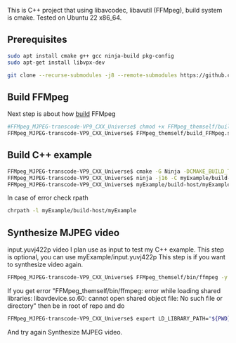 This is C++ project that using libavcodec, libavutil (FFMpeg), build system is cmake. Tested on Ubuntu 22 x86_64.

## Prerequisites
```bash
sudo apt install cmake g++ gcc ninja-build pkg-config
sudo apt-get install libvpx-dev
```
```bash
git clone --recurse-submodules -j8 --remote-submodules https://github.com/AndreiCherniaev/FFMpeg_MJPEG-transcode-VP9_CXX_Universe.git && cd FFMpeg_MJPEG-transcode-VP9_CXX_Universe
```
## Build FFMpeg
Next step is about how [build](https://trac.ffmpeg.org/wiki/CompilationGuide/Ubuntu#FFmpeg) FFMpeg
```bash
#FFMpeg_MJPEG-transcode-VP9_CXX_Universe$ chmod +x FFMpeg_themself/build_FFMpeg.sh
FFMpeg_MJPEG-transcode-VP9_CXX_Universe$ FFMpeg_themself/build_FFMpeg.sh
```

## Build C++ example
```bash
FFMpeg_MJPEG-transcode-VP9_CXX_Universe$ cmake -G Ninja -DCMAKE_BUILD_TYPE:STRING=Debug -S myExample/src/ -B myExample/build-host/ --fresh
FFMpeg_MJPEG-transcode-VP9_CXX_Universe$ ninja -j16 -C myExample/build-host/
FFMpeg_MJPEG-transcode-VP9_CXX_Universe$ myExample/build-host/myExample
```

In case of error check rpath
```bash
chrpath -l myExample/build-host/myExample
```

## Synthesize MJPEG video
input.yuvj422p video I plan use as input to test my C++ example. This step is optional, you can use myExample/input.yuvj422p This step is if you want to synthesize video again.
```bash
FFMpeg_MJPEG-transcode-VP9_CXX_Universe$ FFMpeg_themself/bin/ffmpeg -y -f lavfi -i testsrc=size=1280x720:rate=1:duration=10 -vcodec mjpeg -pix_fmt yuvj422p -f mjpeg myExample/input.yuvj422p
```
If you get error
"FFMpeg_themself/bin/ffmpeg: error while loading shared libraries: libavdevice.so.60: cannot open shared object file: No such file or directory" then be in root of repo and do
```bash
FFMpeg_MJPEG-transcode-VP9_CXX_Universe$ export LD_LIBRARY_PATH="${PWD}/FFMpeg_themself/lib/"
```
And try again Synthesize MJPEG video.
